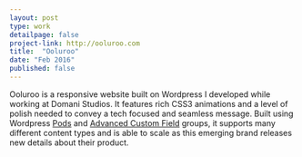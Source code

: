 ```yaml
---
layout: post
type: work
detailpage: false
project-link: http://ooluroo.com
title:  "Ooluroo"
date: "Feb 2016"
published: false
---
```

Ooluroo is a responsive website built on Wordpress I developed while working at Domani Studios. It features rich CSS3 animations and a level of polish needed to convey a tech focused and seamless message. Built using Wordpress [Pods][pods] and [Advanced Custom Field][acf] groups, it supports many different content types and is able to scale as this emerging brand releases new details about their product.

[pods]: http://pods.io/
[acf]: https://www.advancedcustomfields.com/